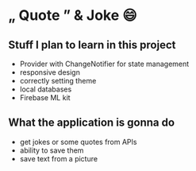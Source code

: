 # „ Quote ” & Joke 😄

## Stuff I plan to learn in this project

- Provider with ChangeNotifier for state management
- responsive design
- correctly setting theme
- local databases
- Firebase ML kit


## What the application is gonna do

- get jokes or some quotes from APIs
- ability to save them
- save text from a picture

 
